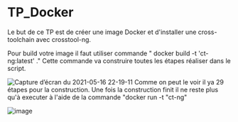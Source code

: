 # TP_Docker

Le but de ce TP est de créer une image Docker et d'installer une cross-toolchain avec crosstool-ng.

Pour build votre image il faut utiliser commande " docker build -t 'ct-ng:latest' ."
Cette commande va construire toutes les étapes réaliser dans le script.

![Capture d’écran du 2021-05-16 22-19-11](https://user-images.githubusercontent.com/72381443/118411437-d206ad00-b694-11eb-8514-368f85aa1532.png)
Comme on peut le voir il ya 29 étapes pour la construction.
Une fois la construction finit il ne reste plus qu'à executer à l'aide de la commande "docker run -t "ct-ng"

![image](https://user-images.githubusercontent.com/72381443/118411539-6244f200-b695-11eb-9d83-426ef25ad3f0.png)



